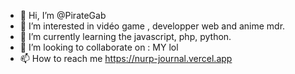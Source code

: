 - 👋 Hi, I’m @PirateGab
- 👀 I’m interested in vidéo game , developper web and anime mdr.
- 🌱 I’m currently learning the javascript, php, python. 
- 💞️ I’m looking to collaborate on : MY lol 
- 📫 How to reach me https://nurp-journal.vercel.app 
  

<!---
PirateGab/PirateGab is a ✨ special ✨ repository because its `README.md` (this file) appears on your GitHub profile.
You can click the Preview link to take a look at your changes.
--->
